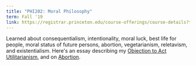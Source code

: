 ```yaml
---
title: "PHI202: Moral Philosophy"
term: Fall '19
link: https://registrar.princeton.edu/course-offerings/course-details?term=1202&courseid=004892
---
```


Learned about consequentialism, intentionality, moral luck, best life for people, moral status of future persons, abortion, vegetarianism, reletavism, and existentialism. Here's an essay describing my <a href="../education/Objection_to_Act_Utilitarianism.pdf" target="_blank">Objection to Act Utilitarianism</a>, and on <a href="../education/Response_to_Thompson_on_Abortion.pdf" target="_blank">Abortion</a>. 
